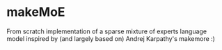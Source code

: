 # makeMoE
From scratch implementation of a sparse mixture of experts language model inspired by (and largely based on) Andrej Karpathy's makemore :)
